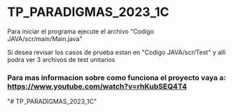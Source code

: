 # TP_PARADIGMAS_2023_1C
Para iniciar el programa ejecute el archivo "Codigo JAVA/scr/main/Main.java"

Si desea revisar los casos de prueba estan en "Codigo JAVA/scr/Test" y alli podra ver 3 archivos de test unitarios

### Para mas informacion sobre como funciona el proyecto vaya a: https://www.youtube.com/watch?v=rhKubSEQ4T4

"# TP_PARADIGMAS_2023_1C" 
